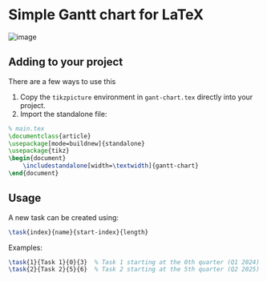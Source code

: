 # Simple Gantt chart for LaTeX

![image](https://github.com/jjholt/latex-gantt-chart/assets/876097/e057112c-a53a-446c-bc28-5a2f4708d2d8)


## Adding to your project
There are a few ways to use this
1. Copy the `tikzpicture` environment in `gant-chart.tex` directly into your project.
2. Import the standalone file:
```tex
% main.tex
\documentclass{article}
\usepackage[mode=buildnew]{standalone}
\usepackage{tikz}
\begin{document}
    \includestandalone[width=\textwidth]{gantt-chart}
\end{document}
```

## Usage
A new task can be created using:
``` tex
\task{index}{name}{start-index}{length}  
```
Examples:
``` tex
\task{1}{Task 1}{0}{3}  % Task 1 starting at the 0th quarter (Q1 2024) lasting 3 quarters
\task{2}{Task 2}{5}{6}  % Task 2 starting at the 5th quarter (Q2 2025) lasting 6 quarters
```
